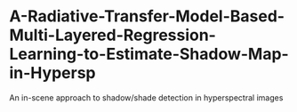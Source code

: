 # A-Radiative-Transfer-Model-Based-Multi-Layered-Regression-Learning-to-Estimate-Shadow-Map-in-Hypersp
An in-scene approach to shadow/shade detection in hyperspectral images
